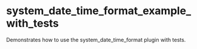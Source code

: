 # system_date_time_format_example_with_tests

Demonstrates how to use the system_date_time_format plugin with tests.
